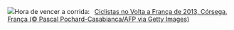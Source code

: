 ![](https://www.bing.com/th?id=OHR.TourCorsica_PT-BR5751262525_UHD.jpg&w=1000)Hora de vencer a corrida:&nbsp;&ensp;[Ciclistas no Volta a França de 2013, Córsega, França (© Pascal Pochard-Casabianca/AFP via Getty Images)](https://www.bing.com/th?id=OHR.TourCorsica_PT-BR5751262525_UHD.jpg)
<br><br/>
